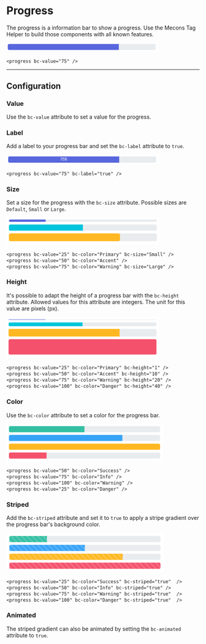 # Progress

The progress is a information bar to show a progress. Use the Mecons Tag Helper to build those components with all known features.

<img src="img/progress_01.png" width="396" alt="Mecons Progress" />

```markup
<progress bc-value="75" />
```

---

## Configuration

### Value

Use the `bc-value` attribute to set a value for the progress.

### Label

Add a label to your progress bar and set the `bc-label` attribute to `true`.

<img src="img/progress_02.png" width="398" alt="Progress Label" />

```markup
<progress bc-value="75" bc-label="true" />
```

### Size

Set a size for the progress with the `bc-size` attribute. Possible sizes are `Default`, `Small` or `Large`.

<img src="img/progress_03.png" width="399" alt="Progress Size" />

```markup
<progress bc-value="25" bc-color="Primary" bc-size="Small" />
<progress bc-value="50" bc-color="Accent" />
<progress bc-value="75" bc-color="Warning" bc-size="Large" />
```

### Height

It's possible to adapt the height of a progress bar with the `bc-height` attribute. Allowed values for this attribute are integers. The unit for this value are pixels (px).

<img src="img/progress_04.png" width="398" alt="Progress Height" />

```markup
<progress bc-value="25" bc-color="Primary" bc-height="1" />
<progress bc-value="50" bc-color="Accent" bc-height="10" />
<progress bc-value="75" bc-color="Warning" bc-height="20" />
<progress bc-value="100" bc-color="Danger" bc-height="40" />
```

### Color

Use the `bc-color` attribute to set a color for the progress bar.

<img src="img/progress_05.png" width="409" alt="Progress Color" />

```markup
<progress bc-value="50" bc-color="Success" />
<progress bc-value="75" bc-color="Info" />
<progress bc-value="100" bc-color="Warning" />
<progress bc-value="25" bc-color="Danger" />
```

### Striped

Add the `bc-striped` attribute and set it to `true` to apply a stripe gradient over the progress bar's background color.

<img src="img/progress_06.png" width="413" alt="Striped Progress" />

```markup
<progress bc-value="25" bc-color="Success" bc-striped="true"  />
<progress bc-value="50" bc-color="Info" bc-striped="true" />
<progress bc-value="75" bc-color="Warning" bc-striped="true"  />
<progress bc-value="100" bc-color="Danger" bc-striped="true"  />
```

### Animated

The striped gradient can also be animated by setting the `bc-animated` attribute to `true`.